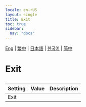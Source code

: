 ```yaml
---
locale: en-rUS
layout: single
title: Exit
toc: true
sidebar:
  nav: "docs"
---
```

[Eng](/dancexr/menu/2025.4/system/exit.md) | [繁中](/tw/dancexr/menu/2025.4/system/exit.md) | [日本語](/jp/dancexr/menu/2025.4/system/exit.md) | [한국어](/kr/dancexr/menu/2025.4/system/exit.md) | [简中](/zh/dancexr/menu/2025.4/system/exit.md)
# Exit
## 
| Setting | Value | Description |
| :--- | --- | :--- |
| Exit || 
